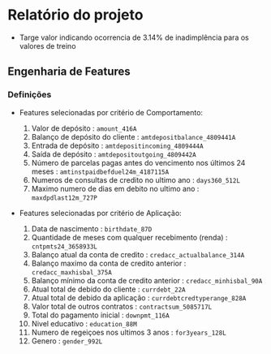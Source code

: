 # Relatório do projeto
- Targe valor indicando ocorrencia de 3.14% de inadimplência para os valores de treino

## Engenharia de Features

### Definições

- Features selecionadas por critério de Comportamento:
    1. Valor de depósito : `amount_416A`	
    2. Balanço de depósito do cliente : `amtdepositbalance_4809441A`
    3. Entrada de depósito : `amtdepositincoming_4809444A`
    4. Saída de depósito : `amtdepositoutgoing_4809442A`
    5. Número de parcelas pagas antes do vencimento nos últimos 24 meses : `amtinstpaidbefduel24m_4187115A`
    6. Numeros de consultas de credito no ultimo ano : `days360_512L`
    7. Maximo numero de dias em debito no ultimo ano : `maxdpdlast12m_727P`

    
- Features selecionadas por critério de Aplicação:
    1. Data de nascimento : `birthdate_87D`
    2. Quantidade de meses com qualquer recebimento (renda) : `cntpmts24_3658933L`
    3. Balanço atual da conta de credito : `credacc_actualbalance_314A`
    4. Balanço maximo da conta de credito anterior : `credacc_maxhisbal_375A` 
    5. Balanço mínimo da conta de credito anterior : `credacc_minhisbal_90A` 
    6. Atual total de debido do cliente : `currdebt_22A`
    7. Atual total de debido da aplicação : `currdebtcredtyperange_828A`
    8. Valor total de outros contratos : `contractsum_5085717L`
    9. Total do pagamento inicial : `downpmt_116A`
    10. Nivel educativo : `education_88M`
    11. Numero de regeiçoes nos ultimos 3 anos : `for3years_128L`
    12. Genero : `gender_992L`